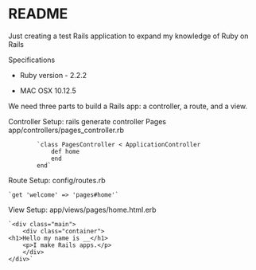 # README

Just creating a test Rails application to expand my knowledge
of Ruby on Rails

Specifications

* Ruby version - 2.2.2

* MAC OSX 10.12.5

We need three parts to build a Rails app: a controller, a route, and a view.

Controller Setup:
rails generate controller Pages
	app/controllers/pages_controller.rb
	
			`class PagesController < ApplicationController
				def home
				end
			end`

Route Setup:
config/routes.rb

	`get 'welcome' => 'pages#home'`

View Setup:
app/views/pages/home.html.erb

	`<div class="main">
  		<div class="container">
    <h1>Hello my name is __</h1>
    	<p>I make Rails apps.</p>
  		</div>
	</div>`

